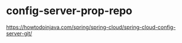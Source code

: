 # config-server-prop-repo

https://howtodoinjava.com/spring/spring-cloud/spring-cloud-config-server-git/
